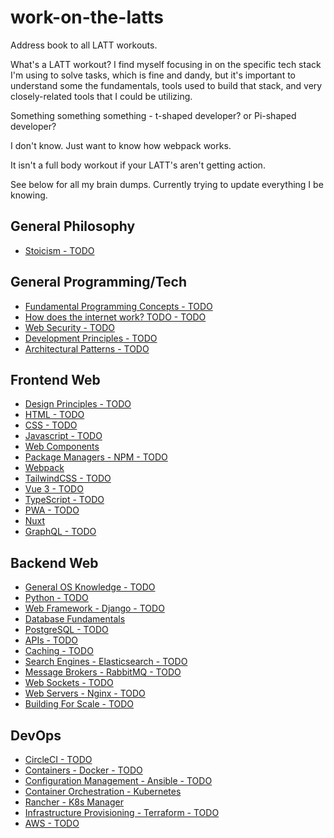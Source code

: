 # work-on-the-latts

Address book to all LATT workouts.

What's a LATT workout? I find myself focusing in on the specific tech stack I'm using to solve tasks, which is fine and dandy, but it's important to understand some the fundamentals, tools used to build that stack, and very closely-related tools that I could be utilizing.

Something something something - t-shaped developer? or Pi-shaped developer?

I don't know. Just want to know how webpack works.

It isn't a full body workout if your LATT's aren't getting action.

See below for all my brain dumps. Currently trying to update everything I be knowing.

## General Philosophy

- [Stoicism - TODO](https://github.com/ahackit/LATT-Stoicism)

## General Programming/Tech

- [Fundamental Programming Concepts - TODO](https://github.com/ahackit/LATT-FundamentalProgramming)
- [How does the internet work? TODO - TODO](https://github.com/ahackit/LATT-HowDoesInternetWork)
- [Web Security - TODO](https://github.com/ahackit/LATT-WebSecurity)
- [Development Principles - TODO](https://github.com/ahackit/LATT-DevelopmentPrinciples)
- [Architectural Patterns - TODO](https://github.com/ahackit/LATT-ArchitecturalPatterns)

## Frontend Web

- [Design Principles - TODO](https://github.com/ahackit/LATT-DesignPrinciples)
- [HTML - TODO](https://github.com/ahackit/LATT-HTML)
- [CSS - TODO](https://github.com/ahackit/LATT-CSS)
- [Javascript - TODO](https://github.com/ahackit/LATT-Javascript)
- [Web Components](https://github.com/ahackit/LATT-WebComponents)
- [Package Managers - NPM - TODO](https://github.com/ahackit/LATT-PackageManagers)
- [Webpack](https://github.com/ahackit/LATT-Webpack)
- [TailwindCSS - TODO](https://github.com/ahackit/LATT-TailwindCSS)
- [Vue 3 - TODO](https://github.com/ahackit/LATT-Vue3)
- [TypeScript - TODO](https://github.com/ahackit/LATT-TypeScript)
- [PWA - TODO](https://github.com/ahackit/LATT-PWA)
- [Nuxt](https://github.com/ahackit/LATT-Nuxt)
- [GraphQL - TODO](https://github.com/ahackit/LATT-GraphQL)

## Backend Web

- [General OS Knowledge - TODO](https://github.com/ahackit/LATT-OSKnowledge)
- [Python - TODO](https://github.com/ahackit/LATT-Python)
- [Web Framework - Django - TODO](https://github.com/ahackit/LATT-Django)
- [Database Fundamentals](https://github.com/ahackit/LATT-FundamentalDatabasing)
- [PostgreSQL - TODO](https://github.com/ahackit/PostgreSQL)
- [APIs - TODO](https://github.com/ahackit/LATT-APIs)
- [Caching - TODO](https://github.com/ahackit/LATT-Caching)
- [Search Engines - Elasticsearch - TODO](https://github.com/ahackit/LATT-SearchEngines)
- [Message Brokers - RabbitMQ - TODO](https://github.com/ahackit/LATT-MessageBrokers)
- [Web Sockets - TODO](https://github.com/ahackit/LATT-WebSockets)
- [Web Servers - Nginx - TODO](https://github.com/ahackit/LATT-WebServers)
- [Building For Scale - TODO](https://github.com/ahackit/LATT-BuildingForScale)

## DevOps

- [CircleCI - TODO](https://github.com/ahackit/LATT-CircleCI)
- [Containers - Docker - TODO](https://github.com/ahackit/LATT-Containers)
- [Configuration Management - Ansible - TODO](https://github.com/ahackit/LATT-Ansible)
- [Container Orchestration - Kubernetes](https://github.com/ahackit/LATT-K8)
- [Rancher - K8s Manager](https://github.com/ahackit/LATT-Rancher)
- [Infrastructure Provisioning - Terraform - TODO](https://github.com/ahackit/LATT-Terraform)
- [AWS - TODO](https://github.com/ahackit/LATT-AWS)
